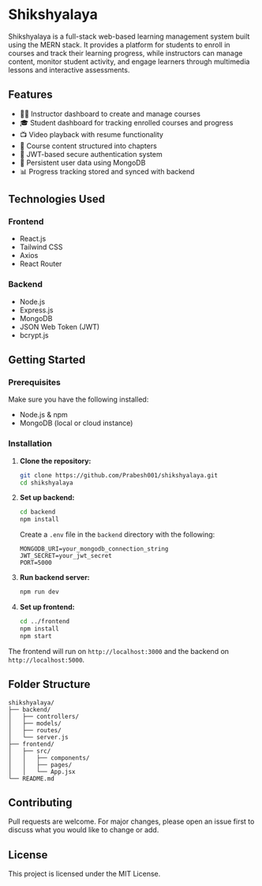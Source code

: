 # Shikshyalaya

Shikshyalaya is a full-stack web-based learning management system built using the MERN stack. It provides a platform for students to enroll in courses and track their learning progress, while instructors can manage content, monitor student activity, and engage learners through multimedia lessons and interactive assessments.

## Features

- 👨‍🏫 Instructor dashboard to create and manage courses
- 🎓 Student dashboard for tracking enrolled courses and progress
- 📺 Video playback with resume functionality
- 📝 Course content structured into chapters
- 🔐 JWT-based secure authentication system
- 💾 Persistent user data using MongoDB
- 📊 Progress tracking stored and synced with backend

## Technologies Used

### Frontend
- React.js
- Tailwind CSS
- Axios
- React Router

### Backend
- Node.js
- Express.js
- MongoDB
- JSON Web Token (JWT)
- bcrypt.js

## Getting Started

### Prerequisites

Make sure you have the following installed:
- Node.js & npm
- MongoDB (local or cloud instance)

### Installation

1. **Clone the repository:**
   ```bash
   git clone https://github.com/Prabesh001/shikshyalaya.git
   cd shikshyalaya
   ```

2. **Set up backend:**
   ```bash
   cd backend
   npm install
   ```

   Create a `.env` file in the `backend` directory with the following:
   ```env
   MONGODB_URI=your_mongodb_connection_string
   JWT_SECRET=your_jwt_secret
   PORT=5000
   ```

3. **Run backend server:**
   ```bash
   npm run dev
   ```

4. **Set up frontend:**
   ```bash
   cd ../frontend
   npm install
   npm start
   ```

The frontend will run on `http://localhost:3000` and the backend on `http://localhost:5000`.

## Folder Structure

```
shikshyalaya/
├── backend/
│   ├── controllers/
│   ├── models/
│   ├── routes/
│   └── server.js
├── frontend/
│   ├── src/
│   │   ├── components/
│   │   ├── pages/
│   │   └── App.jsx
└── README.md
```

## Contributing

Pull requests are welcome. For major changes, please open an issue first to discuss what you would like to change or add.

## License

This project is licensed under the MIT License.

